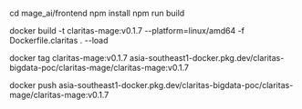 cd mage_ai/frontend
npm install
npm run build

docker build -t claritas-mage:v0.1.7 --platform=linux/amd64 -f Dockerfile.claritas . --load

docker tag claritas-mage:v0.1.7 asia-southeast1-docker.pkg.dev/claritas-bigdata-poc/claritas-mage/claritas-mage:v0.1.7

docker push asia-southeast1-docker.pkg.dev/claritas-bigdata-poc/claritas-mage/claritas-mage:v0.1.7


